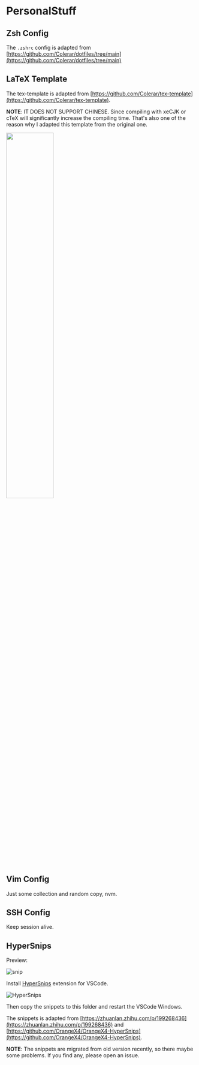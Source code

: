 # PersonalStuff

## Zsh Config

The `.zshrc` config is adapted from [https://github.com/Colerar/dotfiles/tree/main](https://github.com/Colerar/dotfiles/tree/main)

## LaTeX Template

The tex-template is adapted from [https://github.com/Colerar/tex-template](https://github.com/Colerar/tex-template).

**NOTE**: IT DOES NOT SUPPORT CHINESE. Since compiling with xeCJK or cTeX will significantly increase the compiling time. That's also one of the reason why I adapted this template from the original one.

<img width="50%" src="https://user-images.githubusercontent.com/25319400/215418243-ca4bfa0e-9d1d-4242-bc38-a0288b089087.png">


## Vim Config

Just some collection and random copy, nvm.

## SSH Config

Keep session alive.

## HyperSnips

Preview:

![snip](https://user-images.githubusercontent.com/25319400/215417756-2d801755-baa0-4348-95eb-93d3d4b31dbf.gif)

Install [HyperSnips](https://marketplace.visualstudio.com/items?itemName=draivin.hsnips) extension for VSCode.

![HyperSnips](https://user-images.githubusercontent.com/25319400/215417458-04f67f4c-8846-4c24-a1c3-458230b9decb.png)

Then copy the snippets to this folder and restart the VSCode Windows.

The snippets is adapted from [https://zhuanlan.zhihu.com/p/199268436](https://zhuanlan.zhihu.com/p/199268436) and [https://github.com/OrangeX4/OrangeX4-HyperSnips](https://github.com/OrangeX4/OrangeX4-HyperSnips).

**NOTE**: The snippets are migrated from old version recently, so there maybe some problems. If you find any, please open an issue.
